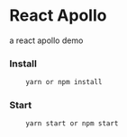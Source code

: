 # React Apollo

a react apollo demo

### Install

```bash
    yarn or npm install
```

### Start

```bash
    yarn start or npm start
```
